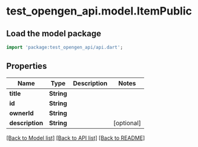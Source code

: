 # test_opengen_api.model.ItemPublic

## Load the model package
```dart
import 'package:test_opengen_api/api.dart';
```

## Properties
Name | Type | Description | Notes
------------ | ------------- | ------------- | -------------
**title** | **String** |  | 
**id** | **String** |  | 
**ownerId** | **String** |  | 
**description** | **String** |  | [optional] 

[[Back to Model list]](../README.md#documentation-for-models) [[Back to API list]](../README.md#documentation-for-api-endpoints) [[Back to README]](../README.md)


